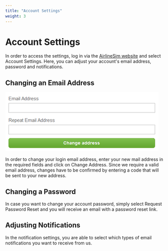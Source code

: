 ```yaml
---
title: "Account Settings"
weight: 3
---
```


# Account Settings

In order to access the settings, log in via the [AirlineSim website](https://www.airlinesim.aero/en/) and select Account Settings. Here, you can adjust your account's email address, password and notifications.

## Changing an Email Address

![Updating the Email Address](account_settings_01.png "Updating the Email Address")

In order to change your login email address, enter your new mail address in the required fields and click on Change Address. Since we require a valid email address, changes have to be confirmed by entering a code that will be sent to your new address.

## Changing a Password

In case you want to change your account password, simply select Request Password Reset and you will receive an email with a password reset link.

## Adjusting Notifications

In the notification settings, you are able to select which types of email notifications you want to receive from us.
